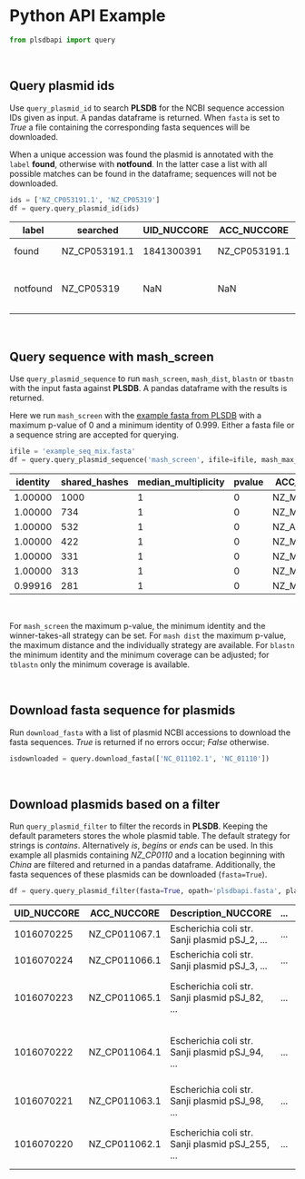 # Python API Example
```python
from plsdbapi import query
```

&nbsp;

## **Query plasmid ids**
Use `query_plasmid_id` to search **PLSDB** for the NCBI sequence accession IDs given as input. A pandas dataframe is returned. When `fasta` is set to *True* a file containing the corresponding fasta sequences will be downloaded.

When a unique accession was found the plasmid is annotated with the `label` **found**, otherwise with **notfound**. In the latter case a list with all possible matches can be found in the dataframe; sequences will not be downloaded.
```python
ids = ['NZ_CP053191.1', 'NZ_CP05319']
df = query.query_plasmid_id(ids)
```
| label | searched  | UID_NUCCORE   | ACC_NUCCORE   | ...   |   pmlst   | count | matches   |
|-------|-----------|---------------|---------------|-------|-----------|-------|-----------|
| found | NZ_CP053191.1 | 1841300391 | NZ_CP053191.1 | ...  |IncHI2 DLST(1): smr0018(1);smr0199(1)| NaN | NaN |
| notfound | NZ_CP05319 | NaN | NaN | ... | NaN | 4 | NZ_CP053194.1, NZ_CP053193.1, NZ_CP053192.1, NZ_CP053192.1 |

    
&nbsp;

## **Query sequence with mash_screen**
Use `query_plasmid_sequence` to run `mash_screen`, `mash_dist`, `blastn` or `tbastn` with the input fasta against **PLSDB**. A pandas dataframe with the results is returned.

Here we run `mash_screen` with the [example fasta from PLSDB](https://ccb-microbe.cs.uni-saarland.de/plsdb-update/plasmids/search_form/seq/?example_mix) with a maximum p-value of 0 and a minimum identity of 0.999.
Either a fasta file or a sequence string are accepted for querying.
```python
ifile = 'example_seq_mix.fasta'
df = query.query_plasmid_sequence('mash_screen', ifile=ifile, mash_max_v=0, mash_min_i=0.999)
```
| identity | shared_hashes | median_multiplicity | pvalue  |  ACC_NUCCORE | UID_NUCCORE | ... |
|----------|---------------|---------------------|---------|--------------|-------------|-----|
| 1.00000  |    1000  |   1  |   0  |  NZ_MT230195.1 |  1884912098 | ...  |
| 1.00000  |     734  |   1  |   0  |  NZ_MT230189.1 |  1884921125 | ...  |
| 1.00000  |     532  |   1  |   0  |  NZ_AJ223173.1 |  1864210711 | ...  |
| 1.00000  |     422  |   1  |   0  |  NZ_MT230196.1 |  1884911723 | ...  |
| 1.00000  |     331  |   1  |   0  |  NZ_MT230192.1 |  1918495211 | ...  |
| 1.00000  |     313  |   1  |   0  |  NZ_MT230193.1 |  1918154458 | ...  |
| 0.99916  |     281  |   1  |   0  |  NZ_MT230306.1 |  1918154850 | ...  |

&nbsp;

For `mash_screen` the maximum p-value, the minimum identity and the winner-takes-all strategy can be set. For `mash dist` the maximum p-value, the maximum distance and the individually strategy are available.
For `blastn` the minimum identity and the minimum coverage can be adjusted; for `tblastn` only the minimum coverage is available.  

&nbsp;

## **Download fasta sequence for plasmids**
Run `download_fasta` with a list of plasmid NCBI accessions to download the fasta sequences. *True* is returned if no errors occur; *False* otherwise.
```python
isdownloaded = query.download_fasta(['NC_011102.1', 'NC_01110'])
```

&nbsp;

## **Download plasmids based on a filter**
Run `query_plasmid_filter` to filter the records in **PLSDB**. Keeping the default parameters stores the whole plasmid table. The default strategy for strings is *contains*. Alternatively *is*, *begins* or *ends* can be used.
In this example all plasmids containing *NZ_CP0110* and a location beginning with *China* are filtered and returned in a pandas dataframe. Additionally, the fasta sequences of these plasmids can be downloaded (`fasta=True`).
```python
df = query.query_plasmid_filter(fasta=True, opath='plsdbapi.fasta', plasmid='NZ_CP0110', location='China', location_strategy='begins')
```
| UID_NUCCORE  |  ACC_NUCCORE     |     Description_NUCCORE |  ...  |  pmlst   |
|--------------|------------------|-------------------------|-------|----------|
| 1016070225 | NZ_CP011067.1 | Escherichia coli str. Sanji plasmid pSJ_2, ... | ... |                                              None |
| 1016070224 | NZ_CP011066.1 | Escherichia coli str. Sanji plasmid pSJ_3, ... | ... |                                              None |
| 1016070223 | NZ_CP011065.1 | Escherichia coli str. Sanji plasmid pSJ_82, ... | ... | IncF RST(F2:A-:B-): FIA(-); FIB(-); FIC(-); FII(2)... |
| 1016070222 | NZ_CP011064.1 | Escherichia coli str. Sanji plasmid pSJ_94, ... | ... | IncF RST(F36:A-:B-): FIA(4,20); FIB(-); FIC(-); FI... |
| 1016070221 | NZ_CP011063.1 | Escherichia coli str. Sanji plasmid pSJ_98, ... | ... |                                              None |
| 1016070220 | NZ_CP011062.1 | Escherichia coli str. Sanji plasmid pSJ_255, ... | ... | IncHI2 DLST(3): smr0018(3); smr0199(2) IncN MLST... |


